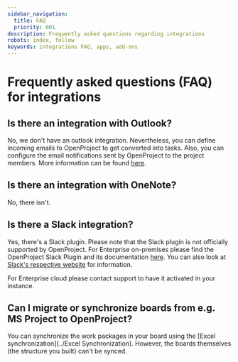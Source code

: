 ```yaml
---
sidebar_navigation:
  title: FAQ
  priority: 001
description: Frequently asked questions regarding integrations
robots: index, follow
keywords: integrations FAQ, apps, add-ons
---
```


# Frequently asked questions (FAQ) for integrations

## Is there an integration with Outlook?

No, we don't have an outlook integration. Nevertheless, you can define incoming emails to OpenProject to get converted into tasks. Also, you can configure the email notifications sent by OpenProject to the project members. More information can be found [here](../../../system-admin-guide/email/#email-settings).

## Is there an integration with OneNote?

No, there isn't.

## Is there a Slack integration?

Yes, there's a Slack plugin. Please note that the Slack plugin is not officially supported by OpenProject. For Enterprise on-premises please find the OpenProject Slack Plugin and its documentation [here](https://github.com/opf/openproject-slack#openproject-slack-plugin). You can also look at [Slack's respective website](https://api.slack.com/messaging/webhooks) for information.

For Enterprise cloud please contact support to have it activated in your instance.

## Can I migrate or synchronize boards from e.g. MS Project to OpenProject?

You can synchronize the work packages in your board using the [Excel synchronization](../Excel Synchronization). However, the boards themselves (the structure you built) can't be synced.
